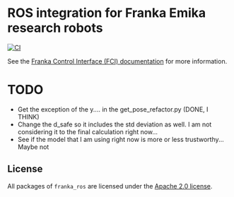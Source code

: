 # ROS integration for Franka Emika research robots

[![CI](https://github.com/frankaemika/franka_ros/actions/workflows/ci.yml/badge.svg)](https://github.com/frankaemika/franka_ros/actions/workflows/ci.yml)


See the [Franka Control Interface (FCI) documentation][fci-docs] for more information.

# TODO

- Get the exception of the y.... in the get_pose_refactor.py (DONE, I THINK)
- Change the d_safe so it includes the std deviation as well. I am not considering it to the final calculation right now...
- See if the model that I am using right now is more or less trustworthy... Maybe not

## License

All packages of `franka_ros` are licensed under the [Apache 2.0 license][apache-2.0].

[apache-2.0]: https://www.apache.org/licenses/LICENSE-2.0.html
[fci-docs]: https://frankaemika.github.io/docs
